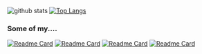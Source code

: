 ![github stats](https://github-readme-stats.vercel.app/api?username=sasidakh&show_icons=true&theme=dark) [![Top Langs](https://github-readme-stats.vercel.app/api/top-langs/?username=sasidakh&layout=compact&theme=dark)](https://github.com/sasidakh)

### Some of my....
[![Readme Card](https://github-readme-stats.vercel.app/api/pin/?username=sasidakh&repo=trivialproxy&theme=dark)](https://github.com/sasidakh/trivialproxy) [![Readme Card](https://github-readme-stats.vercel.app/api/pin/?username=sasidakh&repo=nodepnode&theme=dark)](https://github.com/sasidakh/nodepnode) [![Readme Card](https://github-readme-stats.vercel.app/api/pin/?username=sasidakh&repo=memoizer&theme=dark)](https://github.com/sasidakh/memoizer) [![Readme Card](https://github-readme-stats.vercel.app/api/pin/?username=sasidakh&repo=offlineTs&theme=dark)](https://github.com/sasidakh/offlineTs)
<!--
**sasidakh/sasidakh** is a ✨ _special_ ✨ repository because its `README.md` (this file) appears on your GitHub profile.

Here are some ideas to get you started:

- 🔭 I’m currently working on ...
- 🌱 I’m currently learning ...
- 👯 I’m looking to collaborate on ...
- 🤔 I’m looking for help with ...
- 💬 Ask me about ...
- 📫 How to reach me: ...
- 😄 Pronouns: ...
- ⚡ Fun fact: ...
-->
